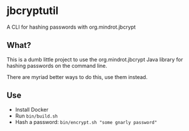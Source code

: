 # jbcryptutil

A CLI for hashing passwords with org.mindrot.jbcrypt

## What?

This is a dumb little project to use the org.mindrot.jbcrypt Java library for
hashing passwords on the command line.

There are myriad better ways to do this, use them instead.

## Use

- Install Docker
- Run `bin/build.sh`
- Hash a password: `bin/encrypt.sh "some gnarly password"`

